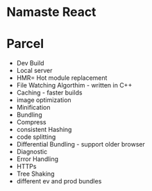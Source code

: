 # Namaste React 

# Parcel 
- Dev Build
- Local server
- HMR= Hot module replacement 
- File Watching Algorthim - written in C++
- Caching - faster builds
- image optimization 
- Minification 
- Bundling
- Compress
- consistent Hashing 
- code splitting
- Differential Bundling - support older browser
- Diagnostic
- Error Handling
- HTTPs
- Tree Shaking 
- different ev and prod bundles
